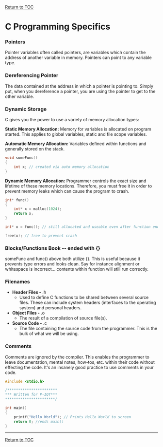 <a href="https://github.com/CyberTrainingUSAF/05-C-Programming/blob/master/00-Table-of-Contents.md" > Return to TOC </a>

# C Programming Specifics

### Pointers

Pointer variables often called pointers, are variables which contain the address of another variable in memory. Pointers can point to any variable type.

### Dereferencing Pointer

The data contained at the address in which a pointer is pointing to. Simply put, when you dereference a pointer, you are using the pointer to get to the other variable.

### Dynamic Storage

C gives you the power to use a variety of memory allocation types:

**Static Memory Allocation:** Memory for variables is allocated on program started. This applies to global variables, static and file scope variables. 

**Automatic Memory Allocation:** Variables defined within functions and generally stored on the stack. 

```c
void someFunc() 
{
    int x; // created via auto memory allocation
}
```

**Dynamic Memory Allocation:** Programmer controls the exact size and lifetime of these memory locations. Therefore, you must free it in order to prevent memory leaks which can cause the program to crash. 

```c
int* func()
{
    int* x = malloc(1024);
    return x;
}

int* x = func(); // still allocated and useable even after function end

free(x); // free to prevent crash
```

### Blocks/Functions Book -- ended with {}

someFunc and func\(\) above both utilize {}. This is useful because it prevents type errors and looks clean. Say for instance alignment or whitespace is incorrect... contents within function will still run correctly. 

### Filenames

* **Header Files -** .h
  * Used to define C functions to be shared between several source files. These can include system headers \(interfaces to the operating system\) and personal headers. 
* **Object Files -** .o
  * The result of a compilation of source file\(s\). 
* **Source Code -** .c
  * The file containing the source code from the programmer. This is the bulk of what we will be using. 

### Comments

Comments are ignored by the compiler. This enables the programmer to leave documentation, mental notes, how-tos, etc. within their code without effecting the code. It's an insanely good practice to use comments in your code. 

```c
#include <stdio.h>

/***********************
*** Written for P-IQT***
***********************/

int main()
{
    printf("Hello World"); // Prints Hello World to screen
    return 0; //ends main()
}
```

---

<a href="https://github.com/CyberTrainingUSAF/05-C-Programming/blob/master/01_Introduction/04_gcc.md" > Return to TOC </a>
